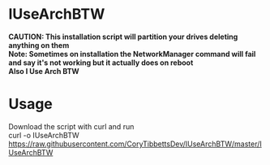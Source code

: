 # IUseArchBTW
**CAUTION: This installation script will partition your drives deleting anything on them**<br  />
**Note: Sometimes on installation the NetworkManager command will fail and say it's not working but it actually does on reboot**<br  />
**Also I Use Arch BTW**<br  />

# Usage
Download the script with curl and run<br  />
curl -o IUseArchBTW https://raw.githubusercontent.com/CoryTibbettsDev/IUseArchBTW/master/IUseArchBTW<br  />
